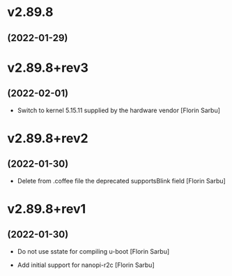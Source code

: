 # v2.89.8
## (2022-01-29)

# v2.89.8+rev3
## (2022-02-01)

* Switch to kernel 5.15.11 supplied by the hardware vendor [Florin Sarbu]

# v2.89.8+rev2
## (2022-01-30)

* Delete from .coffee file the deprecated supportsBlink field [Florin Sarbu]

# v2.89.8+rev1
## (2022-01-30)

* Do not use sstate for compiling u-boot [Florin Sarbu]

* Add initial support for nanopi-r2c [Florin Sarbu]
